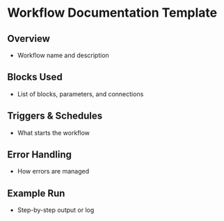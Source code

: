# Workflow Documentation Template

## Overview
- Workflow name and description

## Blocks Used
- List of blocks, parameters, and connections

## Triggers & Schedules
- What starts the workflow

## Error Handling
- How errors are managed

## Example Run
- Step-by-step output or log
